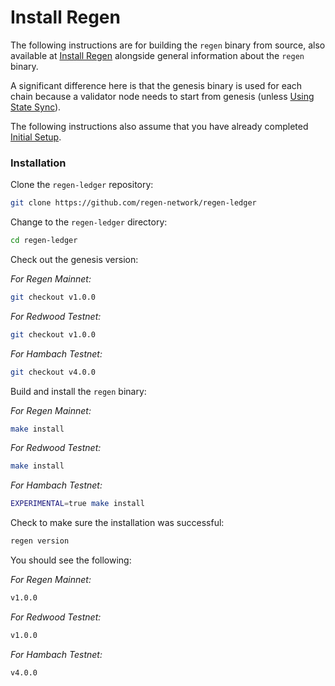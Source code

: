 # Install Regen

The following instructions are for building the `regen` binary from source, also available at [Install Regen](../../ledger/get-started) alongside general information about the `regen` binary.

A significant difference here is that the genesis binary is used for each chain because a validator node needs to start from genesis (unless [Using State Sync](using-state-sync.md)).

The following instructions also assume that you have already completed [Initial Setup](README).

### Installation

Clone the `regen-ledger` repository:

```bash
git clone https://github.com/regen-network/regen-ledger
```

Change to the `regen-ledger` directory:

```bash
cd regen-ledger
```

Check out the genesis version:

*For Regen Mainnet:*

```bash
git checkout v1.0.0
```

*For Redwood Testnet:*

```bash
git checkout v1.0.0
```

*For Hambach Testnet:*

```bash
git checkout v4.0.0
```

Build and install the `regen` binary:

*For Regen Mainnet:*

```bash
make install
```

*For Redwood Testnet:*

```bash
make install
```

*For Hambach Testnet:*

```bash
EXPERIMENTAL=true make install
```

Check to make sure the installation was successful:

```bash
regen version
```

You should see the following:

*For Regen Mainnet:*

```bash
v1.0.0
```

*For Redwood Testnet:*

```bash
v1.0.0
```

*For Hambach Testnet:*

```bash
v4.0.0
```
